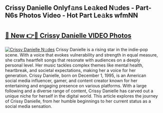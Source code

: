 ## Crissy Danielle Onlyf𝚊ns Le𝚊ked N𝚞des - Part-N6s Photos Video - Hot Part Le𝚊ks wfmNN

# <h2><a href="http://ab56444.deff.icu/?id=Crissy+Danielle">🔗 New 👉🔴 Crissy Danielle VIDEO Photos</a></h2>

[![Crissy Danielle N𝚞des](https://i.imgur.com/rIISA9y.gif)](http://ab56444.deff.icu/?id=Crissy+Danielle)
Crissy Danielle is a rising star in the indie-pop scene. With a voice that evokes vulnerability and strength in equal measure, she crafts heartfelt songs that resonate with audiences on a deeply personal level. Her music tackles complex themes like mental health, heartbreak, and societal expectations, making her a voice for her generation. Crissy Danielle, born on December 1, 1995, is an American social media influencer, gamer, and content creator known for her entertaining and engaging presence on various platforms. With a large following and a diverse range of content, Crissy Danielle has carved out a unique niche for herself in the digital world. This article explores the journey of Crissy Danielle, from her humble beginnings to her current status as a social media sensation.
